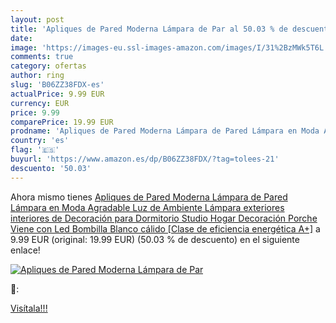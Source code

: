 ```yaml
---
layout: post
title: 'Apliques de Pared Moderna Lámpara de Par al 50.03 % de descuento'
date: 
image: 'https://images-eu.ssl-images-amazon.com/images/I/31%2BzMWk5T6L._SL200_.jpg'
comments: true
category: ofertas
author: ring
slug: 'B06ZZ38FDX-es'
actualPrice: 9.99 EUR
currency: EUR
price: 9.99
comparePrice: 19.99 EUR
prodname: 'Apliques de Pared Moderna Lámpara de Pared Lámpara en Moda Agradable Luz de Ambiente Lámpara exteriores interiores de Decoración para Dormitorio  Studio  Hogar Decoración  Porche  Viene con Led Bombilla  Blanco cálido [Clase de eficiencia energética A+]'
country: 'es'
flag: '🇪🇸'
buyurl: 'https://www.amazon.es/dp/B06ZZ38FDX/?tag=tolees-21'
descuento: '50.03'
---
```


Ahora mismo tienes [Apliques de Pared Moderna Lámpara de Pared Lámpara en Moda Agradable Luz de Ambiente Lámpara exteriores interiores de Decoración para Dormitorio  Studio  Hogar Decoración  Porche  Viene con Led Bombilla  Blanco cálido [Clase de eficiencia energética A+]](https://www.amazon.es/dp/B06ZZ38FDX/?tag=tolees-21) a 9.99 EUR (original: 19.99 EUR) (50.03 %  de descuento) en el siguiente enlace!

[![Apliques de Pared Moderna Lámpara de Par](https://images-eu.ssl-images-amazon.com/images/I/31%2BzMWk5T6L._SL200_.jpg)](https://www.amazon.es/dp/B06ZZ38FDX/?tag=tolees-21)

🔎:


[Visítala!!!](https://www.amazon.es/dp/B06ZZ38FDX/?tag=tolees-21)
